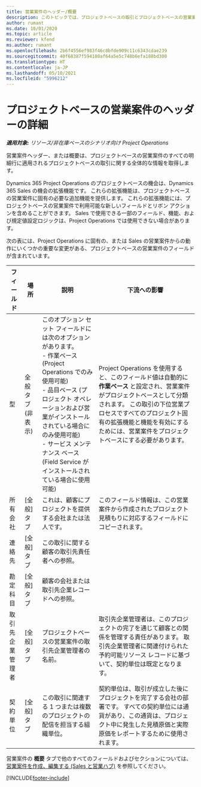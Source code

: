 ```yaml
---
title: 営業案件のヘッダー/概要
description: このトピックでは、プロジェクトベースの取引とプロジェクトベースの営業案件明細行について説明します。
author: rumant
ms.date: 10/01/2020
ms.topic: article
ms.reviewer: kfend
ms.author: rumant
ms.openlocfilehash: 2b6f4556ef983f46c8bfde909c11c6343cdae239
ms.sourcegitcommit: 40f68387f594180af64a5e5c748b6efa188bd300
ms.translationtype: HT
ms.contentlocale: ja-JP
ms.lasthandoff: 05/10/2021
ms.locfileid: "5996212"
---
```

# <a name="header-details-for-project-based-opportunities"></a>プロジェクトベースの営業案件のヘッダーの詳細

_**適用対象:** リソース/非在庫ベースのシナリオ向け Project Operations_


営業案件ヘッダー、または概要は、プロジェクトベースの営業案件のすべての明細行に適用されるプロジェクトベースの取引に関する全体的な情報を取得します。

Dynamics 365 Project Operations のプロジェクトベースの機会は、Dynamics 365 Sales の機会の拡張機能です。 これらの拡張機能は、プロジェクトベースの営業案件に固有の必要な追加機能を提供します。 これらの拡張機能には、プロジェクトベースの営業案件で利用可能な新しいフィールドとリボン アクションを含めることができます。 Sales で使用できる一部のフィールド、機能、および規定値設定ロジックは、Project Operations では使用できない場合があります。

次の表には、Project Operations に固有の、または Sales の営業案件からの動作にいくつかの重要な変更がある、プロジェクトベースの営業案件のフィールドが含まれています。

| **フィールド** | **場所** | **説明** | **下流への影響** |
| --- | --- | --- | --- |
| 型 | 全般タブ (非表示) | このオプション セット フィールドには次のオプションがあります。</br>- 作業ベース (Project Operations でのみ使用可能)</br>- 品目ベース (プロジェクト オペレーションおよび営業がインストールされている場合にのみ使用可能)</br>- サービス メンテナンス ベース (Field Service がインストールされている場合に使用可能) | Project Operations を使用すると、このフィールド値は自動的に **作業ベース** と設定され、営業案件がプロジェクトベースとして分類されます。 この取引の下位営業プロセスですべてのプロジェクト固有の拡張機能と機能を有効にするためには、営業案件をプロジェクトベースにする必要があります。 |
| 所有会社 | [全般] タブ | これは、顧客にプロジェクトを提供する会社または法人です。 | このフィールド情報は、この営業案件から作成されたプロジェクト見積もりに対応するフィールドにコピーされます。 |
| 連絡先 | [全般] タブ | この取引に関する顧客の取引先責任者への参照。 | |
| 勘定科目 | [全般] タブ | 顧客の会社または取引先企業レコードへの参照。 | |
| 取引先企業管理者 | [全般] タブ | プロジェクトベースの営業案件の取引先企業管理者の名前。 | 取引先企業管理者は、このプロジェクトの完了を通じて顧客との関係を管理する責任があります。 取引先企業管理者に関連付けられた予約可能リソース レコードに基づいて、契約単位は既定となります。 |
| 契約単位 | [全般] タブ | この取引に関連する 1 つまたは複数のプロジェクトの配信を担当する組織単位。 | 契約単位は、取引が成立した後にプロジェクトを完了する会社の部署です。 すべての契約単位には通貨があり、この通貨は、プロジェクト中に発生した見積原価と実際原価をレポートするために使用されます。 |

営業案件の **概要** タブで他のすべてのフィールドおよびセクションについては、[営業案件を作成、編集する (Sales と営業ハブ)](/dynamics365/sales-enterprise/create-edit-opportunity-sales) を参照してください。


[!INCLUDE[footer-include](../includes/footer-banner.md)]
